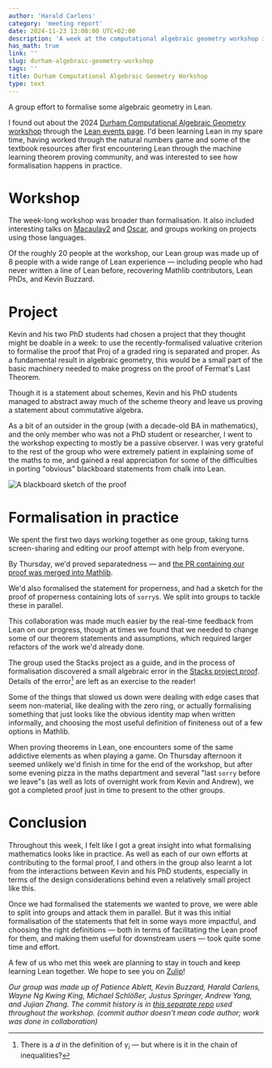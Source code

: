 ```yaml
---
author: 'Harald Carlens'
category: 'meeting report'
date: 2024-11-23 13:00:00 UTC+02:00
description: 'A week at the computational algebraic geometry workshop in Durham.'
has_math: true
link: ''
slug: durham-algebraic-geometry-workshop
tags: ''
title: Durham Computational Algebraic Geometry Workshop 
type: text
---
```


A group effort to formalise some algebraic geometry in Lean. 

<!-- TEASER_END -->

I found out about the 2024 [Durham Computational Algebraic Geometry workshop](https://sites.google.com/view/durhamcompalggeom/home)
through the 
[Lean events page](https://leanprover-community.github.io/events.html). I'd been learning Lean in my spare time, having
worked through the natural numbers game and some of the textbook resources after first encountering Lean through the
machine learning theorem proving community, and was interested to see how formalisation happens in practice. 

# Workshop

The week-long workshop was broader than formalisation. It also included interesting talks on
[Macaulay2](http://www2.macaulay2.com/Macaulay2/) and [Oscar](https://oscar.computeralgebra.de/), and groups working
on projects using those languages.

Of the roughly 20 people at the workshop, our Lean group was made up of 8 people with a wide range of Lean experience
&mdash; including people who had never written a line of Lean before, recovering Mathlib contributors, Lean PhDs, and
Kevin Buzzard. 

# Project

Kevin and his two PhD students had chosen a project that they thought might be doable in a week: to use the
recently-formalised valuative criterion to formalise the proof that Proj of a graded ring is separated and proper. 
As a fundamental result in algebraic geometry, this would be a small part of the basic machinery needed to make progress
on the proof of Fermat's Last Theorem. 

Though it is a statement about schemes, Kevin and his PhD students managed to abstract away much of the scheme theory
and leave us proving a statement about commutative algebra. 

As a bit of an outsider in the group (with a decade-old BA in mathematics), and the only member who was not a PhD
student or researcher, I went to the workshop expecting to mostly be a passive observer. I was very grateful to the rest
of the group who were extremely patient in explaining some of the maths to me, and gained a real appreciation for some
of the difficulties in porting "obvious" blackboard statements from chalk into Lean. 

![A blackboard sketch of the proof](/images/durham-blackboard.png)

# Formalisation in practice

We spent the first two days working together as one group, taking turns screen-sharing and editing our proof attempt
with help from everyone. 

By Thursday, we'd proved separatedness &mdash; and 
[the PR containing our proof was merged into Mathlib](https://github.com/leanprover-community/mathlib4/pull/19290). 

We'd also formalised the statement for properness, and had a sketch for the proof of properness containing lots of
`sorry`s. We split into groups to tackle these in parallel. 

This collaboration was made much easier by the real-time feedback from Lean on our progress, though at times we found
that we needed to change some of our theorem statements and assumptions, which required larger refactors of the work
we'd already done. 

The group used the Stacks project as a guide, and in the process of formalisation discovered a small
algebraic error in the [Stacks project proof](https://stacks.math.columbia.edu/tag/01MF). Details of the error[^hint]
are left as an exercise to the reader!

Some of the things that slowed us down were dealing with edge cases that seem non-material, like dealing with the zero
ring, or actually formalising something that just looks like the obvious identity map when written informally, and
choosing the most useful definition of finiteness out of a few options in Mathlib. 

When proving theorems in Lean, one encounters some of the same addictive elements as when playing a game. 
On Thursday afternoon it seemed unlikely we'd
finish in time for the end of the workshop, but after some evening pizza in the maths department and several "last
`sorry` before we leave"s (as well as lots of overnight work from Kevin and Andrew), we got a completed proof just in
time to present to the other groups.

# Conclusion

Throughout this week, I felt like I got a great insight into what formalising mathematics looks like in practice. 
As well as each of our own efforts at contributing to the formal proof, I and others in the group also learnt a lot from
the interactions between Kevin and his PhD students, especially in terms of the design considerations behind even a
relatively small project like this. 

Once we had formalised the statements we wanted to prove, we were able to split into groups and attack them in parallel.
But it was this initial formalisation of the statements that felt in some ways more impactful, and choosing the right
definitions &mdash; both in terms of facilitating the Lean proof for them, and making them useful for
downstream users &mdash; took quite some time and effort.  

A few of us who met this week are planning to stay in touch and keep learning Lean together. We hope to
see you on [Zulip](https://leanprover.zulipchat.com/)!

_Our group was made up of Patience Ablett, Kevin Buzzard, Harald Carlens, Wayne Ng Kwing King, Michael Schlößer,
Justus Springer, Andrew Yang, and Jujian Zhang. The commit history is in
[this separate repo](https://github.com/kbuzzard/DurhamAlgGeom2024) used throughout the workshop. 
(commit author doesn't mean code author; work was done in collaboration)_

[^hint]: There is a $d$ in the definition of $\gamma_{i}$ &mdash; but where is it in the chain of inequalities?